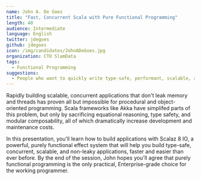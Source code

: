 ```yaml
---
name: John A. De Goes
title: "Fast, Concurrent Scala with Pure Functional Programming"
length: 40
audience: Intermediate
language: English
twitter: jdegoes
github: jdegoes
icon: /img/candidates/JohnADeGoes.jpg
organization: CTO SlamData
tags:
  - Functional Programming
suggestions:
  - People who want to quickly write type-safe, performant, scalable, and concurrent systems in Scala.
---
```

Rapidly building scalable, concurrent applications that don't leak memory and threads has proven all but impossible for procedural and object-oriented programming. Scala frameworks like Akka have simplifed parts of this problem, but only by sacrificing equational reasoning, type safety, and modular composability, all of which dramatically increase development and maintenance costs.

In this presentation, you'll learn how to build applications with Scalaz 8 IO, a powerful, purely functional effect system that will help you build type-safe, concurrent, scalable, and non-leaky applications, faster and easier than ever before. By the end of the session, John hopes you'll agree that purely functional programming is the only practical, Enterprise-grade choice for the working programmer.
